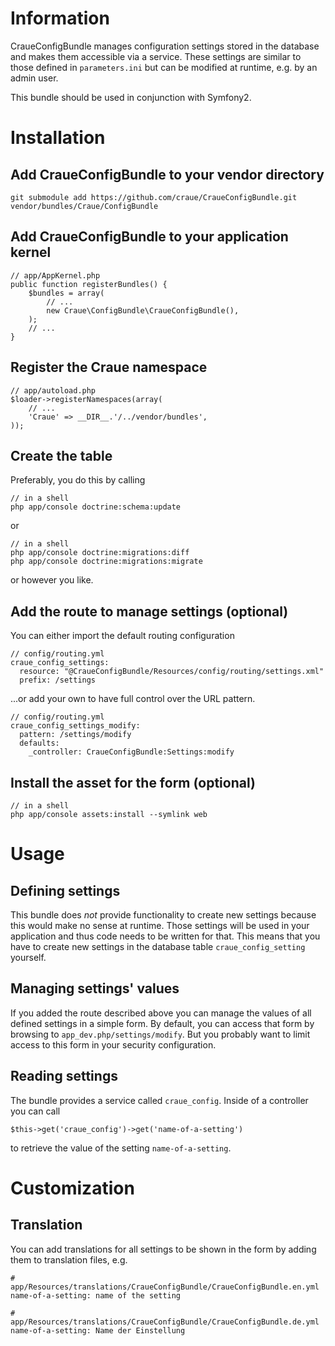 # Information

CraueConfigBundle manages configuration settings stored in the database and makes them accessible via a service.
These settings are similar to those defined in `parameters.ini` but can be modified at runtime, e.g. by an admin user.

This bundle should be used in conjunction with Symfony2.

# Installation

## Add CraueConfigBundle to your vendor directory

	git submodule add https://github.com/craue/CraueConfigBundle.git vendor/bundles/Craue/ConfigBundle

## Add CraueConfigBundle to your application kernel

	// app/AppKernel.php
	public function registerBundles() {
		$bundles = array(
			// ...
			new Craue\ConfigBundle\CraueConfigBundle(),
		);
		// ...
	}

## Register the Craue namespace

	// app/autoload.php
	$loader->registerNamespaces(array(
		// ...
		'Craue' => __DIR__.'/../vendor/bundles',
	));

## Create the table

Preferably, you do this by calling

	// in a shell
	php app/console doctrine:schema:update

or

	// in a shell
	php app/console doctrine:migrations:diff
	php app/console doctrine:migrations:migrate

or however you like.

## Add the route to manage settings (optional)

You can either import the default routing configuration

	// config/routing.yml
	craue_config_settings:
	  resource: "@CraueConfigBundle/Resources/config/routing/settings.xml"
	  prefix: /settings

...or add your own to have full control over the URL pattern.

	// config/routing.yml
	craue_config_settings_modify:
	  pattern: /settings/modify
	  defaults:
	    _controller: CraueConfigBundle:Settings:modify

## Install the asset for the form (optional)

	// in a shell
	php app/console assets:install --symlink web

# Usage

## Defining settings

This bundle does _not_ provide functionality to create new settings because this would make no sense at runtime.
Those settings will be used in your application and thus code needs to be written for that.
This means that you have to create new settings in the database table `craue_config_setting` yourself.

## Managing settings' values

If you added the route described above you can manage the values of all defined settings in a simple form.
By default, you can access that form by browsing to `app_dev.php/settings/modify`.
But you probably want to limit access to this form in your security configuration.

## Reading settings

The bundle provides a service called `craue_config`. Inside of a controller you can call

	$this->get('craue_config')->get('name-of-a-setting')

to retrieve the value of the setting `name-of-a-setting`.

# Customization

## Translation

You can add translations for all settings to be shown in the form by adding them to translation files, e.g.

	# app/Resources/translations/CraueConfigBundle/CraueConfigBundle.en.yml
	name-of-a-setting: name of the setting

	# app/Resources/translations/CraueConfigBundle/CraueConfigBundle.de.yml
	name-of-a-setting: Name der Einstellung
